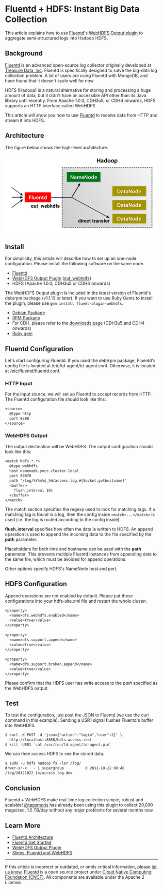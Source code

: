 # Fluentd + HDFS: Instant Big Data Collection

This article explains how to use [Fluentd](http://fluentd.org/)'s
[WebHDFS Output plugin](http://github.com/fluent/fluent-plugin-webhdfs/)
to aggregate semi-structured logs into Hadoop HDFS.


## Background

[Fluentd](http://fluentd.org/) is an advanced open-source log collector
originally developed at [Treasure Data, Inc](http://www.treasuredata.com/). Fluentd is specifically designed to
solve the big-data log collection problem. A lot of users are using
Fluentd with MongoDB, and have found that it doesn't scale well for now.

HDFS (Hadoop) is a natural alternative for storing and processing a huge
amount of data, but it didn't have an accessible API other than its Java
library until recently. From Apache 1.0.0, CDH3u5, or CDH4 onwards, HDFS
supports an HTTP interface called WebHDFS.

This article will show you how to use [Fluentd](http://fluentd.org/) to
receive data from HTTP and stream it into HDFS.


## Architecture

The figure below shows the high-level architecture.

![](/images/http-to-hdfs.png)


## Install

For simplicity, this article will describe how to set up an one-node
configuration. Please install the following software on the same node.

-   [Fluentd](http://fluentd.org/)
-   [WebHDFS Output Plugin](https://github.com/fluent/fluent-plugin-webhdfs/)
    ([out\_webhdfs](/plugins/output/out_webhdfs.md))
-   HDFS (Apache 1.0.0, CDH3u5 or CDH4 onwards)

The WebHDFS Output plugin is included in the latest version of Fluentd's
deb/rpm package (v1.1.10 or later). If you want to use Ruby Gems to
install the plugin, please use `gem install fluent-plugin-webhdfs`.

-   [Debian Package](/articles/install-by-deb.md)
-   [RPM Package](/articles/install-by-rpm.md)
-   For CDH, please refer to the [downloads
    page](https://ccp.cloudera.com/display/SUPPORT/CDH+Downloads)
    (CDH3u5 and CDH4 onwards)
-   [Ruby gem](/articles/install-by-gem.md)


## Fluentd Configuration

Let's start configuring Fluentd. If you used the deb/rpm package,
Fluentd's config file is located at /etc/td-agent/td-agent.conf.
Otherwise, it is located at /etc/fluentd/fluentd.conf.


### HTTP Input

For the input source, we will set up Fluentd to accept records from
HTTP. The Fluentd configuration file should look like this:

``` {.CodeRay}
<source>
  @type http
  port 8888
</source>
```


### WebHDFS Output

The output destination will be WebHDFS. The output configuration should
look like this:

``` {.CodeRay}
<match hdfs.*.*>
  @type webhdfs
  host namenode.your.cluster.local
  port 50070
  path "/log/%Y%m%d_%H/access.log.#{Socket.gethostname}"
  <buffer>
    flush_interval 10s
  </buffer>
</match>
```

The match section specifies the regexp used to look for matching tags.
If a matching tag is found in a log, then the config inside
`<match>...</match>` is used (i.e. the log is routed according to the
config inside).

**flush\_interval** specifies how often the data is written to HDFS. An
append operation is used to append the incoming data to the file
specified by the **path** parameter.

Placeholders for both time and hostname can be used with the **path**
parameter. This prevents multiple Fluentd instances from appending data
to the same file, which must be avoided for append operations.

Other options specify HDFS's NameNode host and port.


## HDFS Configuration

Append operations are not enabled by default. Please put these
configurations into your hdfs-site.xml file and restart the whole
cluster.

``` {.CodeRay}
<property>
  <name>dfs.webhdfs.enabled</name>
  <value>true</value>
</property>

<property>
  <name>dfs.support.append</name>
  <value>true</value>
</property>

<property>
  <name>dfs.support.broken.append</name>
  <value>true</value>
</property>
```

Please confirm that the HDFS user has write access to the *path*
specified as the WebHDFS output.


## Test

To test the configuration, just post the JSON to Fluentd (we use the
curl command in this example). Sending a USR1 signal flushes Fluentd's
buffer into WebHDFS.

``` {.CodeRay}
$ curl -X POST -d 'json={"action":"login","user":2}' \
  http://localhost:8888/hdfs.access.test
$ kill -USR1 `cat /var/run/td-agent/td-agent.pid`
```

We can then access HDFS to see the stored data.

``` {.CodeRay}
$ sudo -u hdfs hadoop fs -lsr /log/
drwxr-xr-x   - 1 supergroup          0 2012-10-22 09:40 /log/20121022_14/access.log.dev
```


## Conclusion

Fluentd + WebHDFS make real-time log collection simple, robust and
scalable! [\@tagomoris](http://github.com/tagomoris) has already been
using this plugin to collect 20,000 msgs/sec, 1.5 TB/day without any
major problems for several months now.


## Learn More

-   [Fluentd Architecture](//www.fluentd.org/architecture)
-   [Fluentd Get Started](/overview/quickstart.md)
-   [WebHDFS Output Plugin](/plugins/output/out_webhdfs.md)
-   [Slides: Fluentd and WebHDFS](http://www.slideshare.net/tagomoris/fluentd-and-webhdfs)


------------------------------------------------------------------------

If this article is incorrect or outdated, or omits critical information, please [let us know](https://github.com/fluent/fluentd-docs/issues?state=open).
[Fluentd](http://www.fluentd.org/) is a open source project under [Cloud Native Computing Foundation (CNCF)](https://cncf.io/). All components are available under the Apache 2 License.
